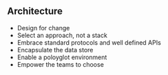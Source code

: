 ##  Architecture

* Design for change
* Select an approach, not a stack
* Embrace standard protocols and well defined APIs
* Encapsulate the data store
* Enable a poloyglot environment
* Empower the teams to choose
